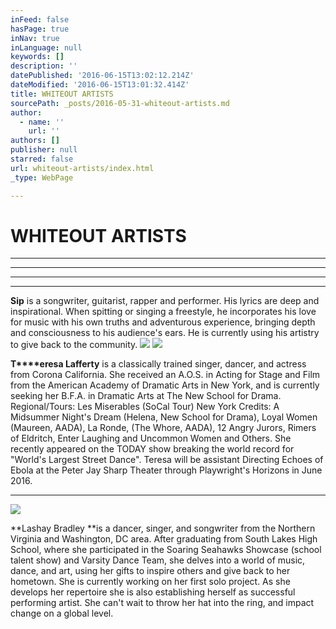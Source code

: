 ```yaml
---
inFeed: false
hasPage: true
inNav: true
inLanguage: null
keywords: []
description: ''
datePublished: '2016-06-15T13:02:12.214Z'
dateModified: '2016-06-15T13:01:32.414Z'
title: WHITEOUT ARTISTS
sourcePath: _posts/2016-05-31-whiteout-artists.md
author:
  - name: ''
    url: ''
authors: []
publisher: null
starred: false
url: whiteout-artists/index.html
_type: WebPage

---
```

# WHITEOUT ARTISTS

****

****

****

****

**Sip** is a songwriter, guitarist, rapper and performer. His lyrics are deep and inspirational. When spitting or singing a freestyle, he incorporates his love for music with his own truths and adventurous experience, bringing depth and consciousness to his audience's ears. He is currently using his artistry to give back to the community.
![](https://the-grid-user-content.s3-us-west-2.amazonaws.com/315527d0-a6dd-4578-8d5a-fde3faeccbe9.jpg)
![](https://the-grid-user-content.s3-us-west-2.amazonaws.com/56b11eaf-974e-456e-8658-25e060766edd.jpg)

**T****eresa Lafferty** is a classically trained singer, dancer, and actress from Corona California. She received an A.O.S. in Acting for Stage and Film from the American Academy of Dramatic Arts in New York, and is currently seeking her B.F.A. in Dramatic Arts at The New School for Drama. Regional/Tours: Les Miserables (SoCal Tour) New York Credits: A Midsummer Night's Dream (Helena, New School for Drama), Loyal Women (Maureen, AADA), La Ronde, (The Whore, AADA), 12 Angry Jurors, Rimers of Eldritch, Enter Laughing and Uncommon Women and Others. She recently appeared on the TODAY show breaking the world record for "World's Largest Street Dance". Teresa will be assistant Directing Echoes of Ebola at the Peter Jay Sharp Theater through Playwright's Horizons in June 2016\.

****
![](https://the-grid-user-content.s3-us-west-2.amazonaws.com/f91d75e6-d6bb-4851-82ea-7b54cb8f823c.png)

**Lashay Bradley **is a dancer, singer, and songwriter from the Northern Virginia and Washington, DC area. After graduating from South Lakes High School, where she participated in the Soaring Seahawks Showcase (school talent show) and Varsity Dance Team, she delves into a world of music, dance, and art, using her gifts to inspire others and give back to her hometown. She is currently working on her first solo project. As she develops her repertoire she is also establishing herself as successful performing artist. She can't wait to throw her hat into the ring, and impact change on a global level.